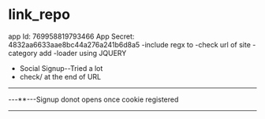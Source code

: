 # link_repo

app Id:
769958819793466
App Secret:
4832aa6633aae8bc44a276a241b6d8a5
-include regx to -check url of site 
-category add 
-loader using JQUERY
- Social Signup--Tried a lot
- check/ at the end of URL
*********************************************************
---**---Signup donot opens once cookie registered
*********************************************************